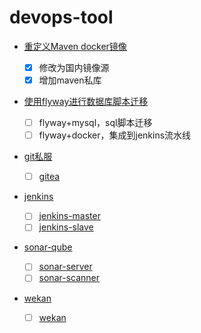 # devops-tool


* [重定义Maven docker镜像](docker-image/maven)
    - [x] 修改为国内镜像源
    - [x] 增加maven私库

* [使用flyway进行数据库脚本迁移](flyway)
    - [ ] flyway+mysql，sql脚本迁移
    - [ ] flyway+docker，集成到jenkins流水线

* [git私服](gitea)
   
    - [ ] [gitea](https://github.com/boat-house-summer-2021/boat-house-devopsbox/tree/main/devopsbox/gitea)

* [jenkins](jenkins)
    - [ ] [jenkins-master](https://github.com/boat-house-summer-2021/boat-house-devopsbox/tree/main/devopsbox/jenkins)
    - [ ] [jenkins-slave]()

* [sonar-qube](sonar-qube)
    - [ ] [sonar-server](https://github.com/boat-house-summer-2021/boat-house-devopsbox/tree/main/devopsbox/sonarqube)
    - [ ] [sonar-scanner]()

* [wekan](wekan)
    - [ ] [wekan](https://github.com/boat-house-summer-2021/boat-house-devopsbox/tree/main/devopsbox/wekan)